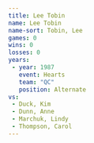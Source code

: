 ```yaml
---
title: Lee Tobin
name: Lee Tobin
name-sort: Tobin, Lee
games: 0
wins: 0
losses: 0
years:
 - year: 1987
   event: Hearts
   team: "QC"
   position: Alternate
vs:
 - Duck, Kim
 - Dunn, Anne
 - Marchuk, Lindy
 - Thompson, Carol
---
```

